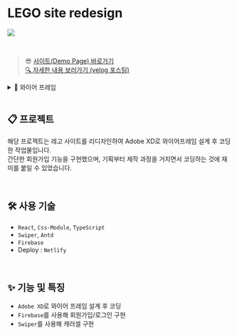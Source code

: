 # LEGO site redesign

![](https://velog.velcdn.com/images/rlawodh123/post/59802259-39cd-4633-a3d1-6f416335447f/image.png)

<br>

> 😎 [사이트(Demo Page) 바로가기](https://lego-dev.netlify.app/)<br>
> [🔍 자세한 내용 보러가기 (velog 포스팅)](https://velog.io/@rlawodh123/React-%EB%A0%88%EA%B3%A0-%EC%82%AC%EC%9D%B4%ED%8A%B8-%EB%A6%AC%EB%94%94%EC%9E%90%EC%9D%B8-Typescript)

<details>
<summary>📐 와이어 프레임</summary>
<div markdown="1">

![](https://velog.velcdn.com/images/rlawodh123/post/f3431b42-9b74-4c76-ac1b-e897594bcc57/image.png)

</div>
</details>

<br>

## 📋 프로젝트

해당 프로젝트는 레고 사이트를 리디자인하여 Adobe XD로 와이어프레임 설계 후 코딩한 작업물입니다. <br>
간단한 회원가입 기능을 구현했으며, 기획부터 제작 과정을 거치면서 코딩하는 것에 재미를 붙일 수 있었습니다.

<br>

## 🛠️ 사용 기술

- `React`, `Css-Module`, `TypeScript`
- `Swiper`, `Antd`
- `Firebase`
- Deploy : `Netlify`

<br>

## ✨ 기능 및 특징

- `Adobe XD`로 와이어 프레임 설계 후 코딩
- `Firebase`를 사용해 회원가입/로그인 구현
- `Swiper`를 사용해 캐러셀 구현
